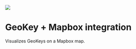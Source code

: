 ![](https://codebuild.us-east-1.amazonaws.com/badges?uuid=eyJlbmNyeXB0ZWREYXRhIjoiV2JWL1NFNVRzR2tDYTVFbUFXSjdXbWJFRncvWCs3cDN0RDFRVFdKME1STjU1VkVHdTZpUVRrZE1rZmZYZmlyOGZEdWU0VWR6MTJGYzA4MnZDV1JHUnZZPSIsIml2UGFyYW1ldGVyU3BlYyI6IkxOSkRIOSs3Vm1hMWdPUGUiLCJtYXRlcmlhbFNldFNlcmlhbCI6MX0%3D&branch=master)

# GeoKey + Mapbox integration

Visualizes GeoKeys on a Mapbox map.
